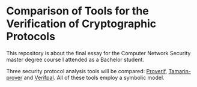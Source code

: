# Comparison of Tools for the Verification of Cryptographic Protocols

This repository is about the final essay for the Computer Network Security master degree course I attended as a Bachelor student.

Three security protocol analysis tools will be compared: [Proverif](https://prosecco.gforge.inria.fr/personal/bblanche/proverif/), [Tamarin-prover](https://tamarin-prover.github.io/) and [Verifpal](https://verifpal.com/). All of these tools employ a symbolic model.
